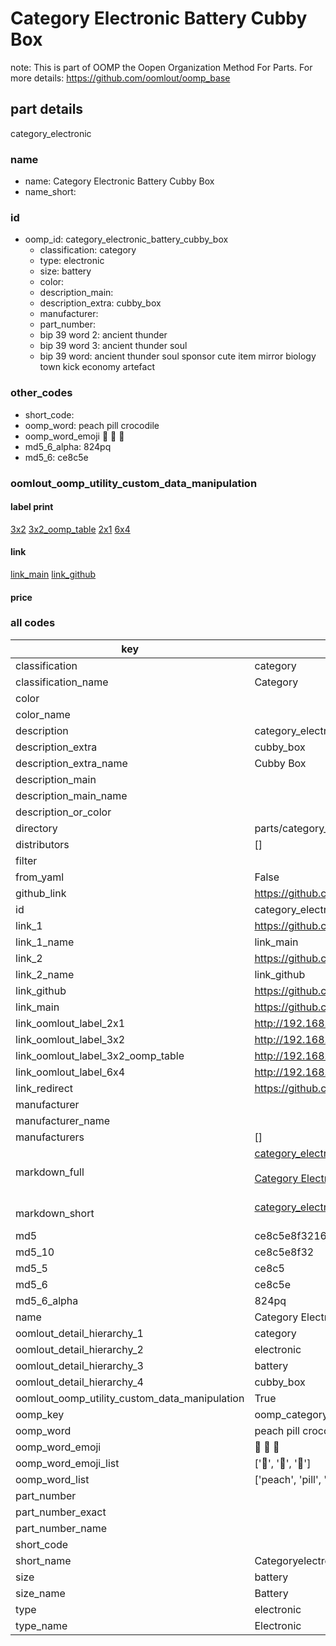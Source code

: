 # Category Electronic Battery Cubby Box  

note: This is part of OOMP the Oopen Organization Method For Parts. For more details: https://github.com/oomlout/oomp_base

##  part details
  



category_electronic



### name
* name: Category Electronic Battery Cubby Box
* name_short: 
### id
* oomp_id: category_electronic_battery_cubby_box
  * classification: category
  * type: electronic
  * size: battery
  * color: 
  * description_main: 
  * description_extra: cubby_box
  * manufacturer: 
  * part_number: 
  * bip 39 word 2: ancient thunder
  * bip 39 word 3: ancient thunder soul
  * bip 39 word: ancient thunder soul sponsor cute item mirror biology town kick economy artefact

### other_codes
* short_code: 
* oomp_word: peach pill crocodile
* oomp_word_emoji :peach: :pill: :crocodile:
* md5_6_alpha: 824pq
* md5_6: ce8c5e






### oomlout_oomp_utility_custom_data_manipulation
#### label print
[3x2](http://192.168.1.245:1112/?label=oomp%20824pq)
[3x2_oomp_table](http://192.168.1.108:1112/?label=oomp%20824pq)
[2x1](http://192.168.1.242:1112/?label=oomp%20824pq)
[6x4](http://192.168.1.55:1112/?label=oomp%20824pq)    

#### link

[link_main](https://github.com/oomlout/oomlout_oomp_version_1_messy/tree/main/parts/category_electronic_battery_cubby_box) [link_github](https://github.com/oomlout/oomlout_oomp_version_1_messy/tree/main/parts/category_electronic_battery_cubby_box)                             

#### price







### all codes 
| key | value |  
| --- | --- |  
| classification | category |  
| classification_name | Category |  
| color |  |  
| color_name |  |  
| description | category_electronic |  
| description_extra | cubby_box |  
| description_extra_name | Cubby Box |  
| description_main |  |  
| description_main_name |  |  
| description_or_color |   |  
| directory | parts/category_electronic_battery_cubby_box |  
| distributors | [] |  
| filter |  |  
| from_yaml | False |  
| github_link | https://github.com/oomlout/oomlout_oomp_part_src/tree/main/parts/category_electronic_battery_cubby_box |  
| id | category_electronic_battery_cubby_box |  
| link_1 | https://github.com/oomlout/oomlout_oomp_version_1_messy/tree/main/parts/category_electronic_battery_cubby_box |  
| link_1_name | link_main |  
| link_2 | https://github.com/oomlout/oomlout_oomp_version_1_messy/tree/main/parts/category_electronic_battery_cubby_box |  
| link_2_name | link_github |  
| link_github | https://github.com/oomlout/oomlout_oomp_version_1_messy/tree/main/parts/category_electronic_battery_cubby_box |  
| link_main | https://github.com/oomlout/oomlout_oomp_version_1_messy/tree/main/parts/category_electronic_battery_cubby_box |  
| link_oomlout_label_2x1 | http://192.168.1.242:1112/?label=oomp%20824pq |  
| link_oomlout_label_3x2 | http://192.168.1.245:1112/?label=oomp%20824pq |  
| link_oomlout_label_3x2_oomp_table | http://192.168.1.108:1112/?label=oomp%20824pq |  
| link_oomlout_label_6x4 | http://192.168.1.55:1112/?label=oomp%20824pq |  
| link_redirect | https://github.com/oomlout/oomlout_oomp_version_1_messy/tree/main/parts/category_electronic_battery_cubby_box |  
| manufacturer |  |  
| manufacturer_name |  |  
| manufacturers | [] |  
| markdown_full | [category_electronic_battery_cubby_box](none)<br>[](none)<br>[Category Electronic Battery Cubby Box](none)<br><br> |  
| markdown_short | [category_electronic_battery_cubby_box](none)<br><br> |  
| md5 | ce8c5e8f321671b1db1b5d279f786044 |  
| md5_10 | ce8c5e8f32 |  
| md5_5 | ce8c5 |  
| md5_6 | ce8c5e |  
| md5_6_alpha | 824pq |  
| name | Category Electronic Battery Cubby Box |  
| oomlout_detail_hierarchy_1 | category |  
| oomlout_detail_hierarchy_2 | electronic |  
| oomlout_detail_hierarchy_3 | battery |  
| oomlout_detail_hierarchy_4 | cubby_box |  
| oomlout_oomp_utility_custom_data_manipulation | True |  
| oomp_key | oomp_category_electronic_battery_cubby_box |  
| oomp_word | peach pill crocodile |  
| oomp_word_emoji | :peach: :pill: :crocodile: |  
| oomp_word_emoji_list | [':peach:', ':pill:', ':crocodile:'] |  
| oomp_word_list | ['peach', 'pill', 'crocodile'] |  
| part_number |  |  
| part_number_exact |  |  
| part_number_name |  |  
| short_code |  |  
| short_name | Categoryelectronic |  
| size | battery |  
| size_name | Battery |  
| type | electronic |  
| type_name | Electronic |  
